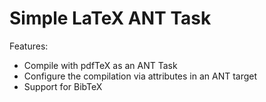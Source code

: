 Simple LaTeX ANT Task
==============

Features:

 * Compile with pdfTeX as an ANT Task
 * Configure the compilation via attributes in an ANT target
 * Support for BibTeX
